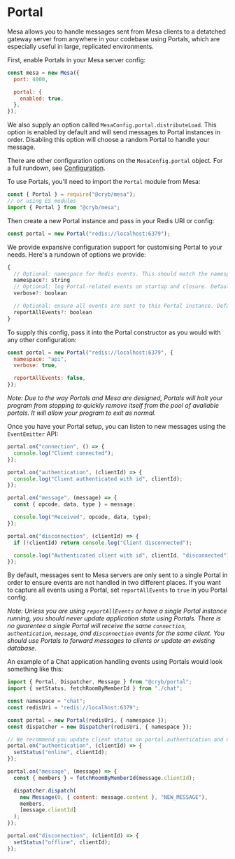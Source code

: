# Portal

Mesa allows you to handle messages sent from Mesa clients to a detatched gateway
server from anywhere in your codebase using Portals, which are especially useful
in large, replicated environments.

First, enable Portals in your Mesa server config:

```js
const mesa = new Mesa({
  port: 4000,

  portal: {
    enabled: true,
  },
});
```

We also supply an option called `MesaConfig.portal.distributeLoad`. This option
is enabled by default and will send messages to Portal instances in order.
Disabling this option will choose a random Portal to handle your message.

There are other configuration options on the `MesaConfig.portal` object. For a
full rundown, see [Configuration](#configuration).

To use Portals, you'll need to import the `Portal` module from Mesa:

```js
const { Portal } = require("@cryb/mesa");
// or using ES modules
import { Portal } from "@cryb/mesa";
```

Then create a new Portal instance and pass in your Redis URI or config:

```js
const portal = new Portal("redis://localhost:6379");
```

We provide expansive configuration support for customising Portal to your needs.
Here's a rundown of options we provide:

```js
{
  // Optional: namespace for Redis events. This should match the namespace on the Mesa server you're targetting if that Mesa server has a namespace
  namespace?: string
  // Optional: log Portal-related events on startup and closure. Defaults to false
  verbose?: boolean

  // Optional: ensure all events are sent to this Portal instance. Defaults to false
  reportAllEvents?: boolean
}
```

To supply this config, pass it into the Portal constructor as you would with any
other configuration:

```js
const portal = new Portal("redis://localhost:6379", {
  namespace: "api",
  verbose: true,

  reportAllEvents: false,
});
```

_Note: Due to the way Portals and Mesa are designed, Portals will halt your
program from stopping to quickly remove itself from the pool of available
portals. It will allow your program to exit as normal._

Once you have your Portal setup, you can listen to new messages using the
`EventEmitter` API:

```js
portal.on("connection", () => {
  console.log("Client connected");
});

portal.on("authentication", (clientId) => {
  console.log("Client authenticated with id", clientId);
});

portal.on("message", (message) => {
  const { opcode, data, type } = message;

  console.log("Received", opcode, data, type);
});

portal.on("disconnection", (clientId) => {
  if (!clientId) return console.log("Client disconnected");

  console.log("Authenticated client with id", clientId, "disconnected");
});
```

By default, messages sent to Mesa servers are only sent to a single Portal in
order to ensure events are not handled in two different places. If you want to
capture all events using a Portal, set `reportAllEvents` to `true` in you Portal
config.

_Note: Unless you are using `reportAllEvents` or have a single Portal instance
running, you should never update application state using Portals. There is no
guarentee a single Portal will receive the same `connection`, `authentication`,
`message`, and `disconnection` events for the same client. You should use
Portals to forward messages to clients or update an existing database._

An example of a Chat application handling events using Portals would look
something like this:

```js
import { Portal, Dispatcher, Message } from "@cryb/portal";
import { setStatus, fetchRoomByMemberId } from "./chat";

const namespace = "chat";
const redisUri = "redis://localhost:6379";

const portal = new Portal(redisUri, { namespace });
const dispatcher = new Dispatcher(redisUri, { namespace });

// We recommend you update client status on portal.authentication and not portal.connected
portal.on("authentication", (clientId) => {
  setStatus("online", clientId);
});

portal.on("message", (message) => {
  const { members } = fetchRoomByMemberId(message.clientId);

  dispatcher.dispatch(
    new Message(0, { content: message.content }, "NEW_MESSAGE"),
    members,
    [message.clientId]
  );
});

portal.on("disconnection", (clientId) => {
  setStatus("offline", clientId);
});
```
